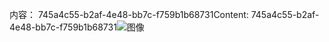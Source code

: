 <span data-ttu-id="6ad55-101">内容： 745a4c55-b2af-4e48-bb7c-f759b1b68731</span><span class="sxs-lookup"><span data-stu-id="6ad55-101">Content: 745a4c55-b2af-4e48-bb7c-f759b1b68731</span></span>![图像](1eddcf79-3f8b-4ec1-a59d-de71740961ca.png)
